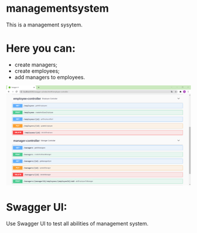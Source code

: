# managementsystem
This is a management sysytem.

# Here you can:
- create managers;
- create employees;
- add managers to employees.

![Screenshot](1.png)

# Swagger UI:
Use Swagger UI to test all abilities of management system.


